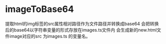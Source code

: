 # imageToBase64

提取html的img标签的src属性相对路径作为文件路径并转换成base64
会把转换后的base64以字符串变量的形式存放在images.ts文件内
会生成新的new.html文件image对应的src 为images.ts 的变量名。
